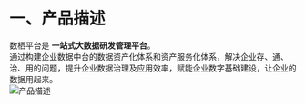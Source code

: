 #  一、产品描述  
  数栖平台是 **一站式大数据研发管理平台**。    
  通过构建企业数据中台的数据资产化体系和资产服务化体系，解决企业存、通、治、用的问题，提升企业数据治理及应用效率，赋能企业数字基础建设，让企业的数据用起来。   
  ![产品描述](https://github.com/tanchy82/RealTime-Datawarehouse/blob/master/shuqi/instruction.png "产品描述")    


  
  
